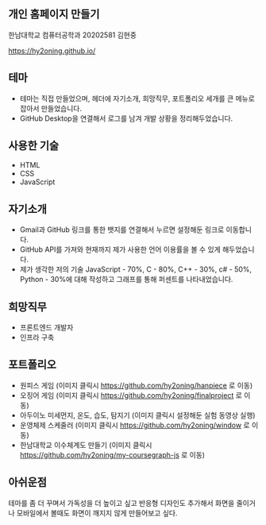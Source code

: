 ## 개인 홈페이지 만들기
한남대학교 컴퓨터공학과 20202581 김현중

https://hy2oning.github.io/

## 테마
* 테마는 직접 만들었으며, 헤더에 자기소개, 희망직무, 포트폴리오 세개를 큰 메뉴로 잡아서 만들었습니다.
* GitHub Desktop을 연결해서 로그를 남겨 개발 상황을 정리해두었습니다.
 
## 사용한 기술
* HTML
* CSS
* JavaScript

## 자기소개
* Gmail과 GitHub 링크를 통한 뱃지를 연결해서 누르면 설정해둔 링크로 이동합니다.
* GitHub API를 가져와 현재까지 제가 사용한 언어 이용률을 볼 수 있게 해두었습니다.
* 제가 생각한 저의 기술 JavaScript - 70%, C - 80%, C++ - 30%, c# - 50%, Python - 30%에 대해 작성하고 그래프를 통해 퍼센트를 나타내었습니다.

## 희망직무
* 프론트엔드 개발자
* 인프라 구축

## 포트폴리오
* 원피스 게임 (이미지 클릭시 https://github.com/hy2oning/hanpiece 로 이동)
* 오징어 게임 (이미지 클릭시 https://github.com/hy2oning/finalproject 로 이동)
* 아두이노 미세먼지, 온도, 습도, 탐지기 (이미지 클릭시 설정해둔 실험 동영상 실행)
* 운영체제 스케줄러 (이미지 클릭시 https://github.com/hy2oning/window 로 이동)
* 한남대학교 이수체계도 만들기 (이미지 클릭시 https://github.com/hy2oning/my-coursegraph-js 로 이동)

## 아쉬운점
테마를 좀 더 꾸며서 가독성을 더 높이고 싶고 반응형 디자인도 추가해서 화면을 줄이거나 모바일에서 볼때도 화면이 깨지지 않게 만들어보고 싶다.


